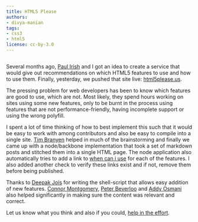 ```yaml
---
title: HTML5 Please
authors:
- divya-manian
tags:
- css3
- html5
license: cc-by-3.0
---
```


<p><a href="http://html5please.us"><img src="http://cache.gyazo.com/c5d6f648394681c59d93c487b8347cf5.png" alt="" /></a></p>
  <p> Several months ago, <a href="http://paulirish.com">Paul Irish</a> and I got an idea to create a service that would give out recommendations on which HTML5 features to use and how to use them. Finally, yesterday, we pushed that site live: <a href="http://html5please.com">html5please.us</a>.</p>
  <p>The pressing problem for web developers has been to know which features are good to use, which are not. Most likely, they spend hours working on sites using some new features, only to be burnt in the process using features that are not performance-friendly, having incomplete support or using the wrong polyfill. </p>
  <p> I spent a lot of time thinking of how to best implement this such that it would be easy to work with among contributors and also be easy to compile into a single site.  <a href="http://tbranyen.com">Tim Branyen</a> helped in much of the brainstorming and finally we came up with a node/backbone implementation that took a set of markdown posts and stitched them into a single HTML page.  The node application also automatically tries to add a link to <a href="http://whencaniuse.com">when can i use</a> for each of the features. I also added another check to verify these links exist and if not, remove them before being published. </p>
  <p>Thanks to <a href="http://vyom.org">Deepak Jois</a> for writing the shell-script that allows easy addition of new features.  <a href="http://connor.me">Connor Montgomery</a>, <a href="%22http://peter.sh">Peter Beverloo</a> and <a href="http://addyosmani.com">Addy Osmani</a> also helped significantly in making sure the content was relevant and correct.</p>
  <p>Let us know what you think and also if you could, <a href="http://github.com/h5bp/html5please/">help in the effort</a>.</p>
